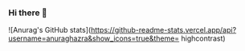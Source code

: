 ### Hi there 👋

![Anurag's GitHub stats](https://github-readme-stats.vercel.app/api?username=anuraghazra&show_icons=true&theme= highcontrast)




